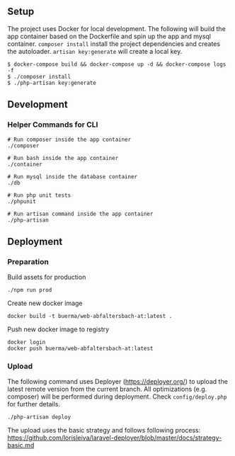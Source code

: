 ## Setup

The project uses Docker for local development. The following will build the app container based on the Dockerfile and spin up the app and mysql container. `composer install` install the project dependencies and creates the autoloader. `artisan key:generate` will create a local key.

```
$ docker-compose build && docker-compose up -d && docker-compose logs -f
$ ./composer install
$ ./php-artisan key:generate
```

## Development

### Helper Commands for CLI

```
# Run composer inside the app container
./composer

# Run bash inside the app container
./container

# Run mysql inside the database container
./db

# Run php unit tests
./phpunit

# Run artisan command inside the app container
./php-artisan
```

## Deployment

### Preparation

Build assets for production

```
./npm run prod
```

Create new docker image

```
docker build -t buerma/web-abfaltersbach-at:latest .
```

Push new docker image to registry

```
docker login
docker push buerma/web-abfaltersbach-at:latest
```

### Upload

The following command uses Deployer (https://deployer.org/) to upload the latest remote version from the current branch.
All optimizations (e.g. composer) will be performed during deployment. Check `config/deploy.php` for further details.

```
./php-artisan deploy
```

The upload uses the basic strategy and follows following process:
https://github.com/lorisleiva/laravel-deployer/blob/master/docs/strategy-basic.md
